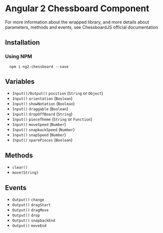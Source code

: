 # Angular 2 Chessboard Component
For more information about the wrapped library, and more details about parameters, methods and events, see ChessboardJS official documentation

## Installation

### Using NPM
```
  npm i ng2-chessboard --save
```

## Variables
* `Input()/Output()` `position` (`String` or `Object`)
* `Input()` `orientation` (`Boolean`)
* `Input()` `showNotation` (`Boolean`)
* `Input()` `draggable` (`Boolean`)
* `Input()` `dropOffBoard` (`String`)
* `Input()` `pieceTheme` (`String` or `Function`)
* `Input()` `moveSpeed` (`Number`)
* `Input()` `snapbackSpeed` (`Number`)
* `Input()` `snapSpeed` (`Number`)
* `Input()` `sparePieces` (`Boolean`)

## Methods

* `clear()`
* `move(String)`

## Events
* `Output()` `change`
* `Output()` `dragStart`
* `Output()` `dragMove`
* `Output()` `drop`
* `Output()` `snapbackEnd`
* `Output()` `moveEnd`
